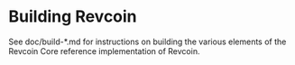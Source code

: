 Building Revcoin
================

See doc/build-*.md for instructions on building the various
elements of the Revcoin Core reference implementation of Revcoin.
